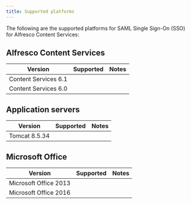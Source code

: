 ```yaml
---
title: Supported platforms
---
```


The following are the supported platforms for SAML Single Sign-On (SSO) for Alfresco Content Services:

## Alfresco Content Services

| Version | Supported | Notes |
| ------- | --------- | ----- |
| Content Services 6.1 | | |
| Content Services 6.0 | | |

## Application servers

| Version | Supported | Notes |
| ------- | --------- | ----- |
| Tomcat 8.5.34 | | |

## Microsoft Office

| Version | Supported | Notes |
| ------- | --------- | ----- |
| Microsoft Office 2013 | | |
| Microsoft Office 2016 | | |